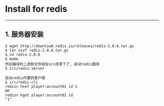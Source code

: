 # **Install for redis**
***


## **1. 服务器安装**
    $ wget http://download.redis.io/releases/redis-2.8.6.tar.gz
    $ tar xzvf redis-2.8.6.tar.gz
    $ cd redis-2.8.6
    $ make
    然后编译的二进制文件就在src目录下了, 启动redis服务
    $ src/redis-server

    启动redis内置的客户端
    $ src/redis-cli
    redis> hset player:account01 id 1
    OK
    redis> hget player:account01 id 
    "1"
